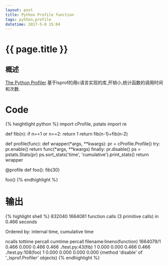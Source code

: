 ```yaml
---
layout: post
title: Python Profile function
tags: python,profile
datetime: 2017-5-8 15:04
---
```


{{ page.title }}
================

## 概述
<a href="https://docs.python.org/3/library/profile.html">The Python Profiler</a>
基于lsprof的用c语言实现的库,开销小,统计函数的调用时间和次数.

# Code
{% heightlight python %}
import cProfile, pstats
import re

def fib(n):
    if n==1 or n==2:
        return 1
    return fib(n-1)+fib(n-2)
   
def profile(func):
    def wrapper(*args, **kwargs):
        pr = cProfile.Profile()
        try:
            pr.enable()
            return func(*args, **kwargs)
        finally:
            pr.disable()
            ps = pstats.Stats(pr)
            ps.sort_stats('time', 'cumulative').print_stats()
    return wrapper

@profile
def foo():
    fib(30)

foo()
{% endhighlight %}

# 输出
{% highlight shell %}
832040
         1664081 function calls (3 primitive calls) in 0.466 seconds

   Ordered by: internal time, cumulative time

   ncalls  tottime  percall  cumtime  percall filename:lineno(function)
1664079/1    0.466    0.000    0.466    0.466 ./test.py:43(fib)
        1    0.000    0.000    0.466    0.466 ./test.py:108(foo)
        1    0.000    0.000    0.000    0.000 {method 'disable' of '_lsprof.Profiler' objects}
{% endhighlight %}

